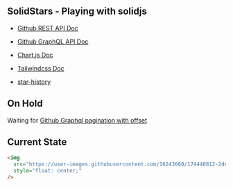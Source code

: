 ## SolidStars - Playing with solidjs

- [Github REST API Doc](https://docs.github.com/en/rest/activity/starring#about-the-starring-api)
- [Github GraphQL API Doc](https://docs.github.com/en/graphql)
- [Chart.js Doc](https://www.chartjs.org/docs/latest/)
- [Tailwindcss Doc](https://tailwindcss.com/docs/)

- [star-history](https://github.com/bytebase/star-history)

## On Hold

Waiting for [Github Graphql pagination with offset](https://github.community/t/graphql-api-offset-pagination/14412)

## Current State

```html
<img
  src="https://user-images.githubusercontent.com/16243660/174448812-2de12df4-5b2c-4176-9b60-800a7f7eb25d.png"
  style="float: center;"
/>
```
